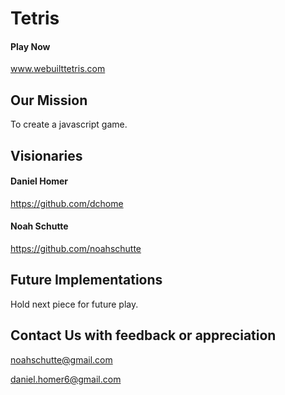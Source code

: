 # Tetris
#### Play Now
www.webuilttetris.com
## Our Mission

To create a javascript game.

## Visionaries

#### Daniel Homer
https://github.com/dchome

#### Noah Schutte
https://github.com/noahschutte

## Future Implementations
Hold next piece for future play.

## Contact Us with feedback or appreciation
noahschutte@gmail.com

daniel.homer6@gmail.com
